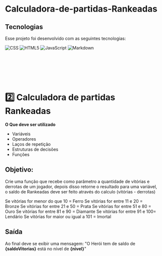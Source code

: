 # Calculadora-de-partidas-Rankeadas

## Tecnologias

Esse projeto foi desenvolvido com as seguintes tecnologias:

 ![CSS](https://img.shields.io/badge/-CSS-4F95DA?;?style=flat&logo=CSS3&logoColor=1572B6)
  ![HTML5](https://img.shields.io/badge/-HTML5-4F95DA?style=flat&logo=HTML5)
  ![JavaScript](https://img.shields.io/badge/-JavaScript-4F95DA?style=flat&logo=javascript)
  ![Markdown](https://img.shields.io/badge/Markdown-4F95DA?style=flat&logo=markdown)
  
<br> <br>

<br> <br>
# 2️⃣ Calculadora de partidas Rankeadas
**O Que deve ser utilizado**

- Variáveis
- Operadores
- Laços de repetição
- Estruturas de decisões
- Funções

## Objetivo:

Crie uma função que recebe como parâmetro a quantidade de vitórias e derrotas de um jogador,
depois disso retorne o resultado para uma variável, o saldo de Rankeadas deve ser feito através do calculo (vitórias - derrotas)

Se vitórias for menor do que 10 = Ferro
Se vitórias for entre 11 e 20 = Bronze
Se vitórias for entre 21 e 50 = Prata
Se vitórias for entre 51 e 80 = Ouro
Se vitórias for entre 81 e 90 = Diamante
Se vitórias for entre 91 e 100= Lendário
Se vitórias for maior ou igual a 101 = Imortal

## Saída

Ao final deve se exibir uma mensagem:
"O Herói tem de saldo de **{saldoVitorias}** está no nível de **{nivel}**"
